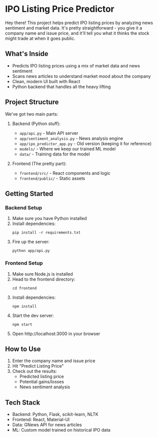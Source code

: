 # IPO Listing Price Predictor

Hey there! This project helps predict IPO listing prices by analyzing news sentiment and market data. It's pretty straightforward - you give it a company name and issue price, and it'll tell you what it thinks the stock might trade at when it goes public.

## What's Inside

- Predicts IPO listing prices using a mix of market data and news sentiment
- Scans news articles to understand market mood about the company
- Clean, modern UI built with React
- Python backend that handles all the heavy lifting

## Project Structure

We've got two main parts:

1. Backend (Python stuff):
   - `app/api.py` - Main API server
   - `app/sentiment_analysis.py` - News analysis engine
   - `app/ipo_predictor_app.py` - Old version (keeping it for reference)
   - `models/` - Where we keep our trained ML model
   - `data/` - Training data for the model

2. Frontend (The pretty part):
   - `frontend/src/` - React components and logic
   - `frontend/public/` - Static assets

## Getting Started

### Backend Setup

1. Make sure you have Python installed
2. Install dependencies:
   ```
   pip install -r requirements.txt
   ```
3. Fire up the server:
   ```
   python app/api.py
   ```

### Frontend Setup

1. Make sure Node.js is installed
2. Head to the frontend directory:
   ```
   cd frontend
   ```
3. Install dependencies:
   ```
   npm install
   ```
4. Start the dev server:
   ```
   npm start
   ```
5. Open http://localhost:3000 in your browser

## How to Use

1. Enter the company name and issue price
2. Hit "Predict Listing Price"
3. Check out the results:
   - Predicted listing price
   - Potential gains/losses
   - News sentiment analysis

## Tech Stack

- Backend: Python, Flask, scikit-learn, NLTK
- Frontend: React, Material-UI
- Data: GNews API for news articles
- ML: Custom model trained on historical IPO data